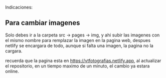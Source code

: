 Indicaciones:
## Para cambiar imagenes

Solo debes ir a la carpeta src -> pages -> img, y ahi subir las imagenes con el mismo nombre para remplazar la imagen en la pagina web, despues netlify se encargara de todo, aunque si falta una imagen, la pagina no la cargara.

recuerda que la pagina esta en https://vtfotografias.netlify.app, al actualizar el repositorio, en un tiempo maximo de un minuto, el cambio ya estara online.
 
